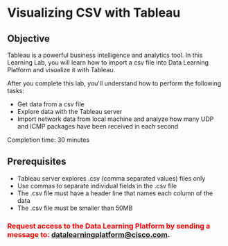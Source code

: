 # Visualizing CSV with Tableau

## Objective

Tableau is a powerful business intelligence and analytics tool. In this Learning Lab, you will learn how to import a csv file into Data Learning Platform and visualize it with Tableau.

After you complete this lab, you'll understand how to perform the following tasks:
- Get data from a csv file
- Explore data with the Tableau server
- Import network data from local machine and analyze how many UDP and ICMP packages have been received in each second


Completion time: 30 minutes


## Prerequisites

- Tableau server explores .csv (comma separated values) files only
- Use commas to separate individual fields in the .csv file
- The .csv file must have a header line that names each column of the data
- The .csv file must be smaller than 50MB

### <font color='red'>Request access to the Data Learning Platform by sending a message to:</font> [datalearningplatform@cisco.com](mailto:datalearningplatform@cisco.com).
